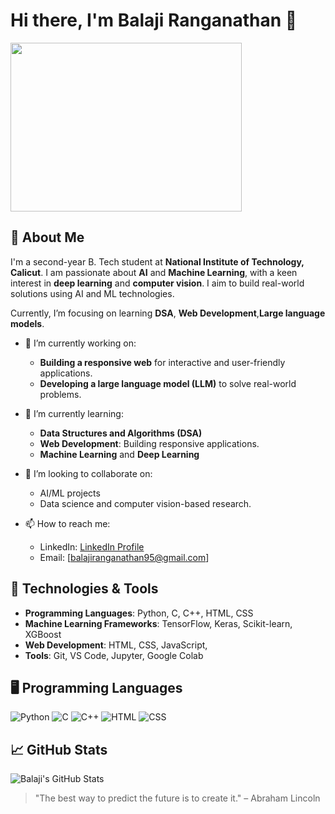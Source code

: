 # Hi there, I'm **Balaji Ranganathan** 👋
<img align='right-end' width='370' height='270' src='https://cdn.dribbble.com/users/1162077/screenshots/3848914/programmer.gif'>

## 🚀 About Me
I'm a second-year B. Tech student at **National Institute of Technology, Calicut**. I am passionate about **AI** and **Machine Learning**, with a keen interest in **deep learning** and **computer vision**. I aim to build real-world solutions using AI and ML technologies.

Currently, I’m focusing on learning **DSA**, **Web Development**,**Large language models**.

- 🔭 I’m currently working on:
   - **Building a responsive web** for interactive and user-friendly applications.
   - **Developing a large language model (LLM)** to solve real-world problems.

- 🌱 I’m currently learning:
  - **Data Structures and Algorithms (DSA)**
  - **Web Development**: Building responsive applications.
  - **Machine Learning** and **Deep Learning**

- 👯 I’m looking to collaborate on:
  - AI/ML projects
  - Data science and computer vision-based research.



- 📫 How to reach me:
  - LinkedIn: [LinkedIn Profile](https://www.linkedin.com/in/balajiranganathan06)
  - Email: [balajiranganathan95@gmail.com]

## 🔧 Technologies & Tools

- **Programming Languages**: Python, C, C++, HTML, CSS
- **Machine Learning Frameworks**: TensorFlow, Keras, Scikit-learn, XGBoost
- **Web Development**: HTML, CSS, JavaScript, 
- **Tools**: Git, VS Code, Jupyter, Google Colab

## 🖥️ Programming Languages

![Python](https://img.shields.io/badge/Python-3776AB?style=flat-square&logo=python&logoColor=white)
![C](https://img.shields.io/badge/C-00599C?style=flat-square&logo=c&logoColor=white)
![C++](https://img.shields.io/badge/C++-00599C?style=flat-square&logo=c%2B%2B&logoColor=white)
![HTML](https://img.shields.io/badge/HTML-E34F26?style=flat-square&logo=html5&logoColor=white)
![CSS](https://img.shields.io/badge/CSS-1572B6?style=flat-square&logo=css3&logoColor=white)

## 📈 GitHub Stats

![Balaji's GitHub Stats](https://github-readme-stats.vercel.app/api?username=balajiranganathan&show_icons=true&hide_title=true&count_private=true&hide=prs&theme=radical)



> "The best way to predict the future is to create it." – Abraham Lincoln

